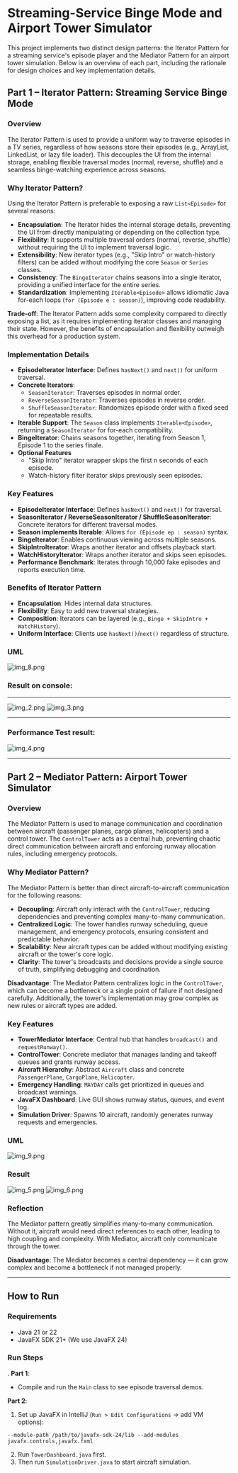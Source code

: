
# Streaming-Service Binge Mode and Airport Tower Simulator
This project implements two distinct design patterns: the Iterator Pattern for a streaming service's episode player and the Mediator Pattern for an airport tower simulation. Below is an overview of each part, including the rationale for design choices and key implementation details.

## Part 1 – Iterator Pattern: Streaming Service Binge Mode

### Overview
The Iterator Pattern is used to provide a uniform way to traverse episodes in a TV series, regardless of how seasons store their episodes (e.g., ArrayList, LinkedList, or lazy file loader). This decouples the UI from the internal storage, enabling flexible traversal modes (normal, reverse, shuffle) and a seamless binge-watching experience across seasons.

### Why Iterator Pattern?
Using the Iterator Pattern is preferable to exposing a raw `List<Episode>` for several reasons:
- **Encapsulation**: The Iterator hides the internal storage details, preventing the UI from directly manipulating or depending on the collection type.
- **Flexibility**: It supports multiple traversal orders (normal, reverse, shuffle) without requiring the UI to implement traversal logic.
- **Extensibility**: New iterator types (e.g., "Skip Intro" or watch-history filters) can be added without modifying the core `Season` or `Series` classes.
- **Consistency**: The `BingeIterator` chains seasons into a single iterator, providing a unified interface for the entire series.
- **Standardization**: Implementing `Iterable<Episode>` allows idiomatic Java for-each loops (`for (Episode e : season)`), improving code readability.

**Trade-off**: The Iterator Pattern adds some complexity compared to directly exposing a list, as it requires implementing iterator classes and managing their state. However, the benefits of encapsulation and flexibility outweigh this overhead for a production system.

### Implementation Details
- **EpisodeIterator Interface**: Defines `hasNext()` and `next()` for uniform traversal.
- **Concrete Iterators**:
  - `SeasonIterator`: Traverses episodes in normal order.
  - `ReverseSeasonIterator`: Traverses episodes in reverse order.
  - `ShuffleSeasonIterator`: Randomizes episode order with a fixed seed for repeatable results.
- **Iterable Support**: The `Season` class implements `Iterable<Episode>`, returning a `SeasonIterator` for for-each compatibility.
- **BingeIterator**: Chains seasons together, iterating from Season 1, Episode 1 to the series finale.
- **Optional Features**
  - "Skip Intro" iterator wrapper skips the first n seconds of each episode.
  - Watch-history filter iterator skips previously seen episodes.

### Key Features
- **EpisodeIterator Interface**: Defines `hasNext()` and `next()` for traversal.
- **SeasonIterator / ReverseSeasonIterator / ShuffleSeasonIterator**: Concrete iterators for different traversal modes.
- **Season implements Iterable<Episode>**: Allows `for (Episode ep : season)` syntax.
- **BingeIterator**: Enables continuous viewing across multiple seasons.
- **SkipIntroIterator**: Wraps another iterator and offsets playback start.
- **WatchHistoryIterator**: Wraps another iterator and skips seen episodes.
- **Performance Benchmark**: Iterates through 10,000 fake episodes and reports execution time.

### Benefits of Iterator Pattern
- **Encapsulation**: Hides internal data structures.
- **Flexibility**: Easy to add new traversal strategies.
- **Composition**: Iterators can be layered (e.g., `Binge + SkipIntro + WatchHistory`).
- **Uniform Interface**: Clients use `hasNext()`/`next()` regardless of structure.

### UML

![img_8.png](img_8.png)




### Result on console:

---

![img_2.png](img_2.png)
![img_3.png](img_3.png)

---

### Performance Test result:

![img_4.png](img_4.png)

---

## Part 2 – Mediator Pattern: Airport Tower Simulator

### Overview
The Mediator Pattern is used to manage communication and coordination between aircraft (passenger planes, cargo planes, helicopters) and a control tower. The `ControlTower` acts as a central hub, preventing chaotic direct communication between aircraft and enforcing runway allocation rules, including emergency protocols.

### Why Mediator Pattern?
The Mediator Pattern is better than direct aircraft-to-aircraft communication for the following reasons:
- **Decoupling**: Aircraft only interact with the `ControlTower`, reducing dependencies and preventing complex many-to-many communication.
- **Centralized Logic**: The tower handles runway scheduling, queue management, and emergency protocols, ensuring consistent and predictable behavior.
- **Scalability**: New aircraft types can be added without modifying existing aircraft or the tower's core logic.
- **Clarity**: The tower's broadcasts and decisions provide a single source of truth, simplifying debugging and coordination.

**Disadvantage**: The Mediator Pattern centralizes logic in the `ControlTower`, which can become a bottleneck or a single point of failure if not designed carefully. Additionally, the tower's implementation may grow complex as new rules or aircraft types are added.

### Key Features
- **TowerMediator Interface**: Central hub that handles `broadcast()` and `requestRunway()`.
- **ControlTower**: Concrete mediator that manages landing and takeoff queues and grants runway access.
- **Aircraft Hierarchy**: Abstract `Aircraft` class and concrete `PassengerPlane`, `CargoPlane`, `Helicopter`.
- **Emergency Handling**: `MAYDAY` calls get prioritized in queues and broadcast warnings.
- **JavaFX Dashboard**: Live GUI shows runway status, queues, and event log.
- **Simulation Driver**: Spawns 10 aircraft, randomly generates runway requests and emergencies.

### UML

![img_9.png](img_9.png)

### Result

![img_5.png](img_5.png)
![img_6.png](img_6.png)

### Reflection
The Mediator pattern greatly simplifies many-to-many communication. Without it, aircraft would need direct references to each other, leading to high coupling and complexity. With Mediator, aircraft only communicate through the tower.

**Disadvantage**: The Mediator becomes a central dependency — it can grow complex and become a bottleneck if not managed properly.

---

## How to Run
### Requirements
- Java 21 or 22
- JavaFX SDK 21+ (We use JavaFX 24)
  
### Run Steps
. **Part 1**:
   - Compile and run the `Main` class to see episode traversal demos.

  **Part 2**:
  1. Set up JavaFX in IntelliJ (`Run > Edit Configurations` → add VM options):
   ```
   --module-path /path/to/javafx-sdk-24/lib --add-modules javafx.controls,javafx.fxml
   ```
  2. Run `TowerDashboard.java` first.
  3. Then run `SimulationDriver.java` to start aircraft simulation.
